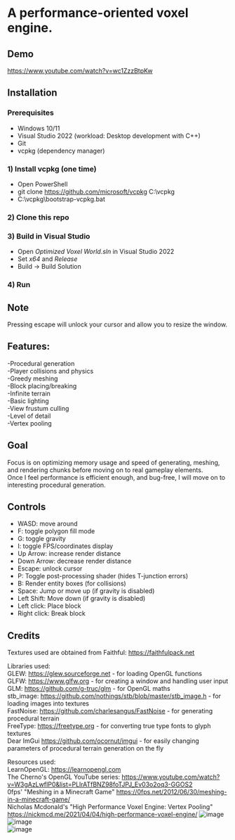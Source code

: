 # A performance-oriented voxel engine.  
  
## Demo       
https://www.youtube.com/watch?v=wc1ZzzBtpKw
  
## Installation  
### Prerequisites  
- Windows 10/11
- Visual Studio 2022 (workload: Desktop development with C++)
- Git
- vcpkg (dependency manager)
### 1) Install vcpkg (one time)  
- Open PowerShell
- git clone https://github.com/microsoft/vcpkg C:\vcpkg
- C:\vcpkg\bootstrap-vcpkg.bat
### 2) Clone this repo  
### 3) Build in Visual Studio  
- Open *Optimized Voxel World.sln* in Visual Studio 2022
- Set *x64* and *Release*
- Build -> Build Solution
### 4) Run  

## Note  
Pressing escape will unlock your cursor and allow you to resize the window.  
  
## Features:  
-Procedural generation  
-Player collisions and physics  
-Greedy meshing  
-Block placing/breaking  
-Infinite terrain  
-Basic lighting  
-View frustum culling   
-Level of detail    
-Vertex pooling
  
## Goal    
Focus is on optimizing memory usage and speed of generating, meshing, and rendering chunks before moving on to real gameplay elements.  
Once I feel performance is efficient enough, and bug-free, I will move on to interesting procedural generation.  

## Controls  
- WASD: move around
- F: toggle polygon fill mode
- G: toggle gravity
- I: toggle FPS/coordinates display
- Up Arrow: increase render distance
- Down Arrow: decrease render distance
- Escape: unlock cursor
- P: Toggle post-processing shader (hides T-junction errors)
- B: Render entity boxes (for collisions)
- Space: Jump or move up (if gravity is disabled)
- Left Shift: Move down (if gravity is disabled)
- Left click: Place block
- Right click: Break block  
  
## Credits  
Textures used are obtained from Faithful: https://faithfulpack.net  
  
Libraries used:  
GLEW: https://glew.sourceforge.net - for loading OpenGL functions  
GLFW: https://www.glfw.org - for creating a window and handling user input  
GLM: https://github.com/g-truc/glm - for OpenGL maths  
stb_image: https://github.com/nothings/stb/blob/master/stb_image.h - for loading images into textures  
FastNoise: https://github.com/charlesangus/FastNoise - for generating procedural terrain  
FreeType: https://freetype.org - for converting true type fonts to glyph textures  
Dear ImGui https://github.com/ocornut/imgui - for easily changing parameters of procedural terrain generation on the fly  
  
Resources used:  
LearnOpenGL: https://learnopengl.com  
The Cherno's OpenGL YouTube series: https://www.youtube.com/watch?v=W3gAzLwfIP0&list=PLlrATfBNZ98foTJPJ_Ev03o2oq3-GGOS2  
0fps' "Meshing in a Minecraft Game" https://0fps.net/2012/06/30/meshing-in-a-minecraft-game/  
Nicholas Mcdonald's "High Performance Voxel Engine: Vertex Pooling" https://nickmcd.me/2021/04/04/high-performance-voxel-engine/
![image](https://github.com/KellenJCole/Optimized-Voxel-World/assets/34790396/3d11db5f-4ab3-4c26-aadd-1a1ac6bd4553)  
![image](https://github.com/KellenJCole/Optimized-Voxel-World/assets/34790396/9e892363-af67-4ca8-8884-9b40fef71ec6)  
![image](https://github.com/KellenJCole/Optimized-Voxel-World/assets/34790396/c296b1ef-4d92-4ea7-bc3d-6f40f8fc1dbb)  
